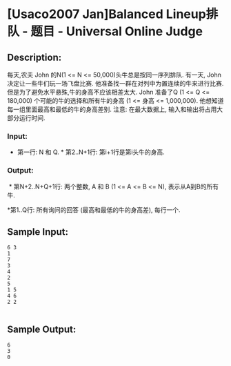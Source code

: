 # [Usaco2007 Jan]Balanced Lineup排队 - 题目 - Universal Online Judge

## Description: 

每天,农夫 John 的N(1 <= N <= 50,000)头牛总是按同一序列排队. 有一天, John 决定让一些牛们玩一场飞盘比赛. 他准备找一群在对列中为置连续的牛来进行比赛. 但是为了避免水平悬殊,牛的身高不应该相差太大. John 准备了Q (1 <= Q <= 180,000) 个可能的牛的选择和所有牛的身高 (1 <= 身高 <= 1,000,000). 他想知道每一组里面最高和最低的牛的身高差别. 注意: 在最大数据上, 输入和输出将占用大部分运行时间. 

### Input: 

* 第一行: N 和 Q. * 第2..N+1行: 第i+1行是第i头牛的身高.

### Output: 

 * 第N+2..N+Q+1行: 两个整数, A 和 B (1 <= A <= B <= N), 表示从A到B的所有牛.

*第1..Q行: 所有询问的回答 (最高和最低的牛的身高差), 每行一个. 


## Sample Input: 
```
6 3
1
7
3
4
2
5
1 5
4 6
2 2


```

## Sample Output: 
```
6
3
0

```
